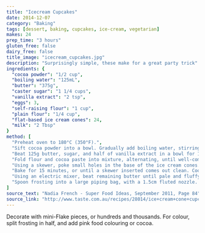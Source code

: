 ```yaml
---
title: "Icecream Cupcakes"
date: 2014-12-07
category: "Baking"
tags: [dessert, baking, cupcakes, ice-cream, vegetarian]
makes: 24
prep_time: "3 hours"
gluten_free: false
dairy_free: false
title_image: "icecream_cupcakes.jpg"
description: "Surprisingly simple, these make for a great party trick"
ingredients: {
  "cocoa powder": "1/2 cup",
  "boiling water": "125mL",
  "butter": "375g",
  "caster sugar": "1 1/4 cups",
  "vanilla extract": "2 tsp",
  "eggs": 3,
  "self-raising flour": "1 cup",
  "plain flour": "1/4 cup",
  "flat-based ice cream cones": 24,
  "milk": "2 Tbsp"
}
method: [
  "Preheat oven to 180°C (350°F).",
  "Sift cocoa powder into a bowl. Gradually add boiling water, stirring to form a paste. Set aside.",
  "Beat 125g butter, sugar, and half of vanilla extract in a bowl for 1-2 minutes, or until pale. Add eggs one at a time, beating well after each addition.",
  "Fold flour and cocoa paste into mixture, alternating, until well-combined.",
  "Using a skewer, poke small holes in the base of the ice cream cones. Fill each 2/3 full of cake mixture, then stand on an oven tray.",
  "Bake for 15 minutes, or until a skewer inserted comes out clean. Cool.",
  "Using an electric mixer, beat remaining butter until pale and fluffy (about 5 minutes). Add vanilla, then icing sugar and milk in batches, beating well between additions.",
  "Spoon frosting into a large piping bag, with a 1.5cm fluted nozzle. Pipe frosting on each cone, to resemble soft serve."
]
source_text: "Nadia French - Super Food Ideas, September 2011, Page 84"
source_link: "http://www.taste.com.au/recipes/28014/ice+cream+cone+cupcakes"
---
```

Decorate with mini-Flake pieces, or hundreds and thousands. For colour, split frosting in half, and add pink food colouring or cocoa.
